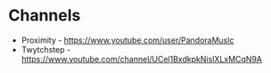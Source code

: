 # Channels

- Proximity - https://www.youtube.com/user/PandoraMuslc
- Twytchstep - https://www.youtube.com/channel/UCel1BxdkpkNisIXLxMCqN9A

